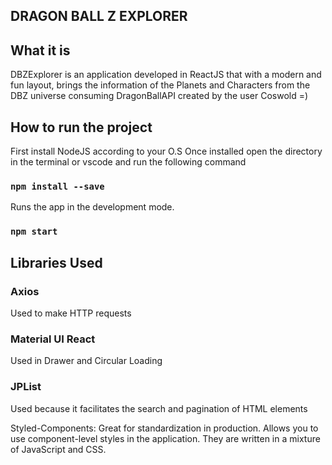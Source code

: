 ## DRAGON BALL Z EXPLORER

## What it is
DBZExplorer is an application developed in ReactJS that with a modern and fun layout, brings the information of the Planets and Characters from the DBZ universe consuming DragonBallAPI created by the user Coswold =)

## How to run the project
First install NodeJS according to your O.S
Once installed open the directory in the terminal or vscode and run the following command

### `npm install --save`

Runs the app in the development mode.
### `npm start`

## Libraries Used
 
### Axios
Used to make HTTP requests

### Material UI React
Used in Drawer and Circular Loading

### JPList
Used because it facilitates the search and pagination of HTML elements

Styled-Components: Great for standardization in production. Allows you to use component-level styles in the application. They are written in a mixture of JavaScript and CSS.
